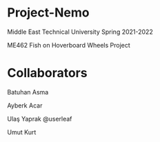 # Project-Nemo
Middle East Technical University
Spring 2021-2022

ME462 Fish on Hoverboard Wheels Project


# Collaborators
Batuhan Asma

Ayberk Acar

Ulaş Yaprak @userleaf

Umut Kurt
